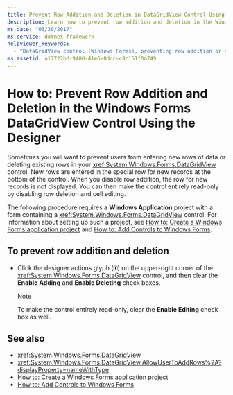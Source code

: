 ```yaml
---
title: Prevent Row Addition and Deletion in DataGridView Control Using the Designer
description: Learn how to prevent row addition and deletion in the Windows Forms DataGridView control using the designer.
ms.date: "03/30/2017"
ms.service: dotnet-framework
helpviewer_keywords:
  - "DataGridView control [Windows Forms], preventing row addition or deletion"
ms.assetid: a17722bd-9400-41e6-8dcc-c9c151f0a749
---
```

# How to: Prevent Row Addition and Deletion in the Windows Forms DataGridView Control Using the Designer

Sometimes you will want to prevent users from entering new rows of data or deleting existing rows in your <xref:System.Windows.Forms.DataGridView> control. New rows are entered in the special row for new records at the bottom of the control. When you disable row addition, the row for new records is not displayed. You can then make the control entirely read-only by disabling row deletion and cell editing.

 The following procedure requires a **Windows Application** project with a form containing a <xref:System.Windows.Forms.DataGridView> control. For information about setting up such a project, see [How to: Create a Windows Forms application project](/visualstudio/ide/step-1-create-a-windows-forms-application-project) and [How to: Add Controls to Windows Forms](how-to-add-controls-to-windows-forms.md).

## To prevent row addition and deletion

- Click the designer actions glyph (![Small black arrow](./media/designer-actions-glyph.gif)) on the upper-right corner of the <xref:System.Windows.Forms.DataGridView> control, and then clear the **Enable Adding** and **Enable Deleting** check boxes.

    > [!NOTE]
    > To make the control entirely read-only, clear the **Enable Editing** check box as well.

## See also

- <xref:System.Windows.Forms.DataGridView>
- <xref:System.Windows.Forms.DataGridView.AllowUserToAddRows%2A?displayProperty=nameWithType>
- [How to: Create a Windows Forms application project](/visualstudio/ide/step-1-create-a-windows-forms-application-project)
- [How to: Add Controls to Windows Forms](how-to-add-controls-to-windows-forms.md)
